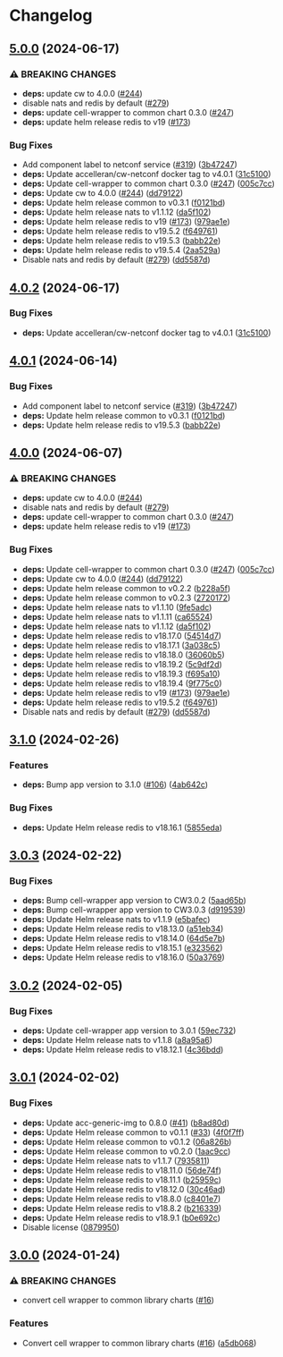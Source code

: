 # Changelog

## [5.0.0](https://github.com/accelleran/helm-charts/compare/cell-wrapper-4.0.2...cell-wrapper-5.0.0) (2024-06-17)


### ⚠ BREAKING CHANGES

* **deps:** update cw to 4.0.0 ([#244](https://github.com/accelleran/helm-charts/issues/244))
* disable nats and redis by default ([#279](https://github.com/accelleran/helm-charts/issues/279))
* **deps:** update cell-wrapper to common chart 0.3.0 ([#247](https://github.com/accelleran/helm-charts/issues/247))
* **deps:** update helm release redis to v19 ([#173](https://github.com/accelleran/helm-charts/issues/173))

### Bug Fixes

* Add component label to netconf service ([#319](https://github.com/accelleran/helm-charts/issues/319)) ([3b47247](https://github.com/accelleran/helm-charts/commit/3b472473a80611dd1c62fd9af39f1f68858ad688))
* **deps:** Update accelleran/cw-netconf docker tag to v4.0.1 ([31c5100](https://github.com/accelleran/helm-charts/commit/31c5100fd35091dd6878ebf582a35c89bbd2067b))
* **deps:** Update cell-wrapper to common chart 0.3.0 ([#247](https://github.com/accelleran/helm-charts/issues/247)) ([005c7cc](https://github.com/accelleran/helm-charts/commit/005c7cc36875e089deb30aa87d67cbe2e890b5f0))
* **deps:** Update cw to 4.0.0 ([#244](https://github.com/accelleran/helm-charts/issues/244)) ([dd79122](https://github.com/accelleran/helm-charts/commit/dd7912204444efa625629744326dd0b568456396))
* **deps:** Update helm release common to v0.3.1 ([f0121bd](https://github.com/accelleran/helm-charts/commit/f0121bd9089ea7a3c6b527438ebad672806d861d))
* **deps:** Update helm release nats to v1.1.12 ([da5f102](https://github.com/accelleran/helm-charts/commit/da5f1027547c83f5c68f56ce524218db3f2b35c0))
* **deps:** Update helm release redis to v19 ([#173](https://github.com/accelleran/helm-charts/issues/173)) ([979ae1e](https://github.com/accelleran/helm-charts/commit/979ae1e51d665263c457c7a9ecc30e64ac001843))
* **deps:** Update helm release redis to v19.5.2 ([f649761](https://github.com/accelleran/helm-charts/commit/f6497616674d6f113d3bab8c7d10bf19e47db602))
* **deps:** Update helm release redis to v19.5.3 ([babb22e](https://github.com/accelleran/helm-charts/commit/babb22e555da1e7bc93141bc65c135c21be8a17e))
* **deps:** Update helm release redis to v19.5.4 ([2aa529a](https://github.com/accelleran/helm-charts/commit/2aa529a6746a448f0413f18718fdb94ee5d39ae1))
* Disable nats and redis by default ([#279](https://github.com/accelleran/helm-charts/issues/279)) ([dd5587d](https://github.com/accelleran/helm-charts/commit/dd5587dcc7c3a92be86afe931908952b2392c09b))

## [4.0.2](https://github.com/accelleran/helm-charts/compare/cell-wrapper-4.0.1...cell-wrapper-4.0.2) (2024-06-17)


### Bug Fixes

* **deps:** Update accelleran/cw-netconf docker tag to v4.0.1 ([31c5100](https://github.com/accelleran/helm-charts/commit/31c5100fd35091dd6878ebf582a35c89bbd2067b))

## [4.0.1](https://github.com/accelleran/helm-charts/compare/cell-wrapper-4.0.0...cell-wrapper-4.0.1) (2024-06-14)


### Bug Fixes

* Add component label to netconf service ([#319](https://github.com/accelleran/helm-charts/issues/319)) ([3b47247](https://github.com/accelleran/helm-charts/commit/3b472473a80611dd1c62fd9af39f1f68858ad688))
* **deps:** Update helm release common to v0.3.1 ([f0121bd](https://github.com/accelleran/helm-charts/commit/f0121bd9089ea7a3c6b527438ebad672806d861d))
* **deps:** Update helm release redis to v19.5.3 ([babb22e](https://github.com/accelleran/helm-charts/commit/babb22e555da1e7bc93141bc65c135c21be8a17e))

## [4.0.0](https://github.com/accelleran/helm-charts/compare/cell-wrapper-3.1.0...cell-wrapper-4.0.0) (2024-06-07)


### ⚠ BREAKING CHANGES

* **deps:** update cw to 4.0.0 ([#244](https://github.com/accelleran/helm-charts/issues/244))
* disable nats and redis by default ([#279](https://github.com/accelleran/helm-charts/issues/279))
* **deps:** update cell-wrapper to common chart 0.3.0 ([#247](https://github.com/accelleran/helm-charts/issues/247))
* **deps:** update helm release redis to v19 ([#173](https://github.com/accelleran/helm-charts/issues/173))

### Bug Fixes

* **deps:** Update cell-wrapper to common chart 0.3.0 ([#247](https://github.com/accelleran/helm-charts/issues/247)) ([005c7cc](https://github.com/accelleran/helm-charts/commit/005c7cc36875e089deb30aa87d67cbe2e890b5f0))
* **deps:** Update cw to 4.0.0 ([#244](https://github.com/accelleran/helm-charts/issues/244)) ([dd79122](https://github.com/accelleran/helm-charts/commit/dd7912204444efa625629744326dd0b568456396))
* **deps:** Update helm release common to v0.2.2 ([b228a5f](https://github.com/accelleran/helm-charts/commit/b228a5f3aaee93ad7ea4127362cf815d98bd48c2))
* **deps:** Update helm release common to v0.2.3 ([2720172](https://github.com/accelleran/helm-charts/commit/2720172fa39bfc8c82ee656029c09200f21647aa))
* **deps:** Update helm release nats to v1.1.10 ([9fe5adc](https://github.com/accelleran/helm-charts/commit/9fe5adc45fb5e3c42227ba38abc223a8f0a8c71a))
* **deps:** Update helm release nats to v1.1.11 ([ca65524](https://github.com/accelleran/helm-charts/commit/ca6552466091a7b8bc997f3added20ab02dea9ea))
* **deps:** Update helm release nats to v1.1.12 ([da5f102](https://github.com/accelleran/helm-charts/commit/da5f1027547c83f5c68f56ce524218db3f2b35c0))
* **deps:** Update helm release redis to v18.17.0 ([54514d7](https://github.com/accelleran/helm-charts/commit/54514d763d26c2051a5a7e49ce6645e02f2139bf))
* **deps:** Update helm release redis to v18.17.1 ([3a038c5](https://github.com/accelleran/helm-charts/commit/3a038c57104dd829e3dc238cb6d0fd8ddd68bda3))
* **deps:** Update helm release redis to v18.18.0 ([36060b5](https://github.com/accelleran/helm-charts/commit/36060b532b857d1c3b264d7197be49b08474c495))
* **deps:** Update helm release redis to v18.19.2 ([5c9df2d](https://github.com/accelleran/helm-charts/commit/5c9df2d3438cfcb9905fadd45d61ede06669f3a0))
* **deps:** Update helm release redis to v18.19.3 ([f695a10](https://github.com/accelleran/helm-charts/commit/f695a1095e3ee024236fe2877cf1948eded3e13d))
* **deps:** Update helm release redis to v18.19.4 ([9f775c0](https://github.com/accelleran/helm-charts/commit/9f775c0798c23260952d7974d0a8707853cebb3d))
* **deps:** Update helm release redis to v19 ([#173](https://github.com/accelleran/helm-charts/issues/173)) ([979ae1e](https://github.com/accelleran/helm-charts/commit/979ae1e51d665263c457c7a9ecc30e64ac001843))
* **deps:** Update helm release redis to v19.5.2 ([f649761](https://github.com/accelleran/helm-charts/commit/f6497616674d6f113d3bab8c7d10bf19e47db602))
* Disable nats and redis by default ([#279](https://github.com/accelleran/helm-charts/issues/279)) ([dd5587d](https://github.com/accelleran/helm-charts/commit/dd5587dcc7c3a92be86afe931908952b2392c09b))

## [3.1.0](https://github.com/accelleran/helm-charts/compare/cell-wrapper-3.0.3...cell-wrapper-3.1.0) (2024-02-26)


### Features

* **deps:** Bump app version to 3.1.0 ([#106](https://github.com/accelleran/helm-charts/issues/106)) ([4ab642c](https://github.com/accelleran/helm-charts/commit/4ab642cbb57652f27bda1ebf4aef461afb2132e2))


### Bug Fixes

* **deps:** Update Helm release redis to v18.16.1 ([5855eda](https://github.com/accelleran/helm-charts/commit/5855edab65194af94a0e76f4248732d3e29d091c))

## [3.0.3](https://github.com/accelleran/helm-charts/compare/cell-wrapper-3.0.2...cell-wrapper-3.0.3) (2024-02-22)


### Bug Fixes

* **deps:** Bump cell-wrapper app version to CW3.0.2 ([5aad65b](https://github.com/accelleran/helm-charts/commit/5aad65b364817289916befcc0e378f54d958aabf))
* **deps:** Bump cell-wrapper app version to CW3.0.3 ([d919539](https://github.com/accelleran/helm-charts/commit/d9195396b401c66f888b488488cae6049db39008))
* **deps:** Update Helm release nats to v1.1.9 ([e5bafec](https://github.com/accelleran/helm-charts/commit/e5bafecf177e9ad19508b4a1e0e1a6cf79853005))
* **deps:** Update Helm release redis to v18.13.0 ([a51eb34](https://github.com/accelleran/helm-charts/commit/a51eb349b39940aef672b628d9972300e59f64e2))
* **deps:** Update Helm release redis to v18.14.0 ([64d5e7b](https://github.com/accelleran/helm-charts/commit/64d5e7bcf95cd67c0d44ffbd204915899ceed2d2))
* **deps:** Update Helm release redis to v18.15.1 ([e323562](https://github.com/accelleran/helm-charts/commit/e32356257a43a902f439203f4d72ad0c1f47424e))
* **deps:** Update Helm release redis to v18.16.0 ([50a3769](https://github.com/accelleran/helm-charts/commit/50a3769082370a520a8d09f86ddbab9bd5c35bea))

## [3.0.2](https://github.com/accelleran/helm-charts/compare/cell-wrapper-3.0.1...cell-wrapper-3.0.2) (2024-02-05)


### Bug Fixes

* **deps:** Update cell-wrapper app version to 3.0.1 ([59ec732](https://github.com/accelleran/helm-charts/commit/59ec732e98d16ab9a2ee028a026246d133056716))
* **deps:** Update Helm release nats to v1.1.8 ([a8a95a6](https://github.com/accelleran/helm-charts/commit/a8a95a6497b996ddc798ecc710ed50b29474f8c5))
* **deps:** Update Helm release redis to v18.12.1 ([4c36bdd](https://github.com/accelleran/helm-charts/commit/4c36bddfa8d0feaaeda5384aa087956b75ee3ff6))

## [3.0.1](https://github.com/accelleran/helm-charts/compare/cell-wrapper-3.0.0...cell-wrapper-3.0.1) (2024-02-02)


### Bug Fixes

* **deps:** Update acc-generic-img to 0.8.0 ([#41](https://github.com/accelleran/helm-charts/issues/41)) ([b8ad80d](https://github.com/accelleran/helm-charts/commit/b8ad80d8d4dffc75235d8ae1cb1228f72fbae9a2))
* **deps:** Update Helm release common to v0.1.1 ([#33](https://github.com/accelleran/helm-charts/issues/33)) ([4f0f7ff](https://github.com/accelleran/helm-charts/commit/4f0f7ff97bc32d4aaf651712d33ee311a32b70ab))
* **deps:** Update Helm release common to v0.1.2 ([06a826b](https://github.com/accelleran/helm-charts/commit/06a826b4b6a2b2c9effa9b573073bfe613d1d4d7))
* **deps:** Update Helm release common to v0.2.0 ([1aac9cc](https://github.com/accelleran/helm-charts/commit/1aac9ccce09460dba36b5beed8e4f7eb45fb0a3e))
* **deps:** Update Helm release nats to v1.1.7 ([7935811](https://github.com/accelleran/helm-charts/commit/7935811caf6d3bf2aa015dce379d041e3b0334a3))
* **deps:** Update Helm release redis to v18.11.0 ([56de74f](https://github.com/accelleran/helm-charts/commit/56de74f1e49abb8aa9a0f16406675ce781a152c5))
* **deps:** Update Helm release redis to v18.11.1 ([b25959c](https://github.com/accelleran/helm-charts/commit/b25959c1515a4d4024b235faa67b04adf3c44566))
* **deps:** Update Helm release redis to v18.12.0 ([30c46ad](https://github.com/accelleran/helm-charts/commit/30c46ad72f4701a082efbac28da084343df8099b))
* **deps:** Update Helm release redis to v18.8.0 ([c8401e7](https://github.com/accelleran/helm-charts/commit/c8401e7ae0688ffde430b1d13aadac9efa98614b))
* **deps:** Update Helm release redis to v18.8.2 ([b216339](https://github.com/accelleran/helm-charts/commit/b216339d61be6013c8575ca9a46f9f0c11c047fe))
* **deps:** Update Helm release redis to v18.9.1 ([b0e692c](https://github.com/accelleran/helm-charts/commit/b0e692cbae0f4f6de407182f8b7e0c7f335a1724))
* Disable license ([0879950](https://github.com/accelleran/helm-charts/commit/087995051116e24b2fce63f3abe337ac84dc0a13))

## [3.0.0](https://github.com/accelleran/helm-charts/compare/cell-wrapper-2.2.0...cell-wrapper-3.0.0) (2024-01-24)


### ⚠ BREAKING CHANGES

* convert cell wrapper to common library charts ([#16](https://github.com/accelleran/helm-charts/issues/16))

### Features

* Convert cell wrapper to common library charts ([#16](https://github.com/accelleran/helm-charts/issues/16)) ([a5db068](https://github.com/accelleran/helm-charts/commit/a5db068efed3647b40017a05eff211523fa3243d))
